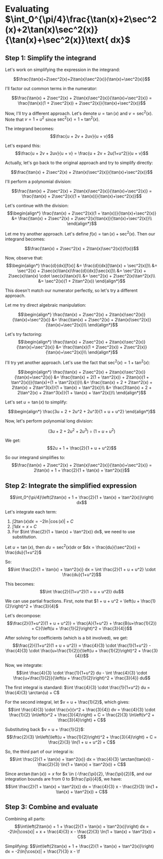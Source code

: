 # Evaluating $\int_0^{\pi/4}\frac{\tan(x)+2\sec^2(x)+2\tan(x)\sec^2(x)}{\tan(x)+\sec^2(x)}\text{ dx}$

## Step 1: Simplify the integrand

Let's work on simplifying the expression in the integrand:

$$\frac{\tan(x)+2\sec^2(x)+2\tan(x)\sec^2(x)}{\tan(x)+\sec^2(x)}$$

I'll factor out common terms in the numerator:

$$\frac{\tan(x) + 2\sec^2(x) + 2\tan(x)\sec^2(x)}{\tan(x)+\sec^2(x)} = \frac{\tan(x)(1 + 2\sec^2(x)) + 2\sec^2(x)}{\tan(x)+\sec^2(x)}$$

Now, I'll try a different approach. Let's denote $u = \tan(x)$ and $v = \sec^2(x)$. Note that $v = 1 + u^2$ since $\sec^2(x) = 1 + \tan^2(x)$.

The integrand becomes:
$$\frac{u + 2v + 2uv}{u + v}$$

Let's expand this:
$$\frac{u + 2v + 2uv}{u + v} = \frac{u + 2v + 2u(1+u^2)}{u + v}$$

Actually, let's go back to the original approach and try to simplify directly:

$$\frac{\tan(x) + 2\sec^2(x) + 2\tan(x)\sec^2(x)}{\tan(x)+\sec^2(x)}$$

I'll perform a polynomial division:

$$\frac{\tan(x) + 2\sec^2(x) + 2\tan(x)\sec^2(x)}{\tan(x)+\sec^2(x)} = \frac{\tan(x) + 2\sec^2(x)(1 + \tan(x))}{\tan(x)+\sec^2(x)}$$

Let's continue with the division:
$$\begin{align*}
\frac{\tan(x) + 2\sec^2(x)(1 + \tan(x))}{\tan(x)+\sec^2(x)} &= \frac{\tan(x) + 2\sec^2(x) + 2\sec^2(x)\tan(x)}{\tan(x)+\sec^2(x)}\\
\end{align*}$$

Let me try another approach. Let's define $f(x) = \tan(x) + \sec^2(x)$. Then our integrand becomes:

$$\frac{\tan(x) + 2\sec^2(x) + 2\tan(x)\sec^2(x)}{f(x)}$$

Now, observe that:
$$\begin{align*}
\frac{d}{dx}[f(x)] &= \frac{d}{dx}[\tan(x) + \sec^2(x)]\\
&= \sec^2(x) + 2\sec(x)\tan(x)\frac{d}{dx}[\sec(x)]\\
&= \sec^2(x) + 2\sec(x)\tan(x) \cdot \sec(x)\tan(x)\\
&= \sec^2(x) + 2\sec^2(x)\tan^2(x)\\
&= \sec^2(x)(1 + 2\tan^2(x))
\end{align*}$$

This doesn't match our numerator perfectly, so let's try a different approach.

Let me try direct algebraic manipulation:

$$\begin{align*}
\frac{\tan(x) + 2\sec^2(x) + 2\tan(x)\sec^2(x)}{\tan(x)+\sec^2(x)} &= \frac{\tan(x) + 2\sec^2(x) + 2\tan(x)\sec^2(x)}{\tan(x)+\sec^2(x)}\\
\end{align*}$$

Let's try factoring:
$$\begin{align*}
\frac{\tan(x) + 2\sec^2(x) + 2\tan(x)\sec^2(x)}{\tan(x)+\sec^2(x)} &= \frac{\tan(x)(1 + 2\sec^2(x)) + 2\sec^2(x)}{\tan(x)+\sec^2(x)}\\
\end{align*}$$

I'll try yet another approach. Let's use the fact that $\sec^2(x) = 1 + \tan^2(x)$:

$$\begin{align*}
\frac{\tan(x) + 2\sec^2(x) + 2\tan(x)\sec^2(x)}{\tan(x)+\sec^2(x)} &= \frac{\tan(x) + 2(1 + \tan^2(x)) + 2\tan(x)(1 + \tan^2(x))}{\tan(x)+(1 + \tan^2(x))}\\
&= \frac{\tan(x) + 2 + 2\tan^2(x) + 2\tan(x) + 2\tan^3(x)}{1 + \tan(x) + \tan^2(x)}\\
&= \frac{3\tan(x) + 2 + 2\tan^2(x) + 2\tan^3(x)}{1 + \tan(x) + \tan^2(x)}\\
\end{align*}$$

Let's set $u = \tan(x)$ to simplify:

$$\begin{align*}
\frac{3u + 2 + 2u^2 + 2u^3}{1 + u + u^2}
\end{align*}$$

Now, let's perform polynomial long division:

$$(3u + 2 + 2u^2 + 2u^3) \div (1 + u + u^2)$$

We get:
$$2u + 1 + \frac{2}{1 + u + u^2}$$

So our integrand simplifies to:
$$\frac{\tan(x) + 2\sec^2(x) + 2\tan(x)\sec^2(x)}{\tan(x)+\sec^2(x)} = 2\tan(x) + 1 + \frac{2}{1 + \tan(x) + \tan^2(x)}$$

## Step 2: Integrate the simplified expression

$$\int_0^{\pi/4}\left(2\tan(x) + 1 + \frac{2}{1 + \tan(x) + \tan^2(x)}\right) dx$$

Let's integrate each term:

1. $\int 2\tan(x) dx = -2\ln|\cos(x)| + C$
2. $\int 1 dx = x + C$
3. For $\int \frac{2}{1 + \tan(x) + \tan^2(x)} dx$, we need to use substitution.

Let $u = \tan(x)$, then $du = \sec^2(x) dx$ or $dx = \frac{du}{\sec^2(x)} = \frac{du}{1+u^2}$

So:
$$\int \frac{2}{1 + \tan(x) + \tan^2(x)} dx = \int \frac{2}{1 + u + u^2} \cdot \frac{du}{1+u^2}$$

This becomes:
$$\int \frac{2}{(1+u^2)(1 + u + u^2)} du$$

We can use partial fractions. First, note that $1 + u + u^2 = \left(u + \frac{1}{2}\right)^2 + \frac{3}{4}$

Let's decompose:
$$\frac{2}{(1+u^2)(1 + u + u^2)} = \frac{A}{1+u^2} + \frac{B(u+\frac{1}{2}) + C}{\left(u + \frac{1}{2}\right)^2 + \frac{3}{4}}$$

After solving for coefficients (which is a bit involved), we get:
$$\frac{2}{(1+u^2)(1 + u + u^2)} = \frac{4}{3} \cdot \frac{1}{1+u^2} - \frac{4}{3} \cdot \frac{u+\frac{1}{2}}{\left(u + \frac{1}{2}\right)^2 + \frac{3}{4}}$$

Now, we integrate:
$$\int \frac{4}{3} \cdot \frac{1}{1+u^2} du - \int \frac{4}{3} \cdot \frac{u+\frac{1}{2}}{\left(u + \frac{1}{2}\right)^2 + \frac{3}{4}} du$$

The first integral is standard: $\int \frac{4}{3} \cdot \frac{1}{1+u^2} du = \frac{4}{3} \arctan(u) + C$

For the second integral, let $v = u + \frac{1}{2}$, which gives:
$$\int \frac{4}{3} \cdot \frac{v}{v^2 + \frac{3}{4}} dv = \frac{4}{3} \cdot \frac{1}{2} \ln\left(v^2 + \frac{3}{4}\right) + C = \frac{2}{3} \ln\left(v^2 + \frac{3}{4}\right) + C$$

Substituting back $v = u + \frac{1}{2}$:
$$\frac{2}{3} \ln\left(\left(u + \frac{1}{2}\right)^2 + \frac{3}{4}\right) + C = \frac{2}{3} \ln(1 + u + u^2) + C$$

So, the third part of our integral is:
$$\int \frac{2}{1 + \tan(x) + \tan^2(x)} dx = \frac{4}{3} \arctan(\tan(x)) - \frac{2}{3} \ln(1 + \tan(x) + \tan^2(x)) + C$$

Since $\arctan(\tan(x)) = x$ for $x \in (-\frac{\pi}{2}, \frac{\pi}{2})$, and our integration bounds are from 0 to $\frac{\pi}{4}$, we have:
$$\int \frac{2}{1 + \tan(x) + \tan^2(x)} dx = \frac{4}{3} x - \frac{2}{3} \ln(1 + \tan(x) + \tan^2(x)) + C$$

## Step 3: Combine and evaluate

Combining all parts:
$$\int\left(2\tan(x) + 1 + \frac{2}{1 + \tan(x) + \tan^2(x)}\right) dx = -2\ln|\cos(x)| + x + \frac{4}{3} x - \frac{2}{3} \ln(1 + \tan(x) + \tan^2(x)) + C$$

Simplifying:
$$\int\left(2\tan(x) + 1 + \frac{2}{1 + \tan(x) + \tan^2(x)}\right) dx = -2\ln|\cos(x)| + \frac{7}{3} x - \f